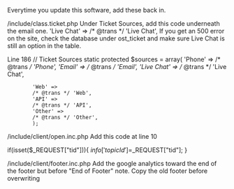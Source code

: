 Everytime you update this software, add these back in.

/include/class.ticket.php
Under Ticket Sources, add this code underneath the email one.
            'Live Chat' =>
            /* @trans */ 'Live Chat',
If you get an 500 error on the site, check the database under ost_ticket and make sure Live Chat is still an option in the table.

Line 186
    // Ticket Sources
    static protected $sources =  array(
            'Phone' =>
            /* @trans */ 'Phone',
            'Email' =>
            /* @trans */ 'Email',
            'Live Chat' =>
            /* @trans */ 'Live Chat',

            'Web' =>
            /* @trans */ 'Web',
            'API' =>
            /* @trans */ 'API',
            'Other' =>
            /* @trans */ 'Other',
            );


/include/client/open.inc.php
Add this code at line 10

if(isset($_REQUEST["tid"])){
    $info['topicId']=$_REQUEST["tid"];
    }


/include/client/footer.inc.php
Add the google analytics toward the end of the footer but before "End of Footer" note. Copy the old footer before overwriting
